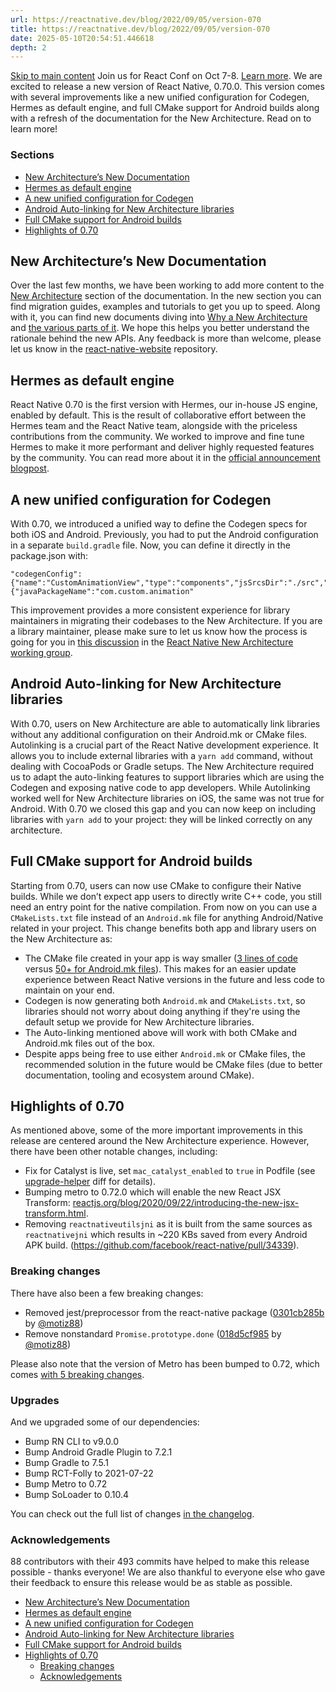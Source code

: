```yaml
---
url: https://reactnative.dev/blog/2022/09/05/version-070
title: https://reactnative.dev/blog/2022/09/05/version-070
date: 2025-05-10T20:54:51.446618
depth: 2
---
```


[Skip to main content](https://reactnative.dev/blog/2022/09/05/version-070#__docusaurus_skipToContent_fallback)
Join us for React Conf on Oct 7-8. [Learn more](https://conf.react.dev).
We are excited to release a new version of React Native, 0.70.0. This version comes with several improvements like a new unified configuration for Codegen, Hermes as default engine, and full CMake support for Android builds along with a refresh of the documentation for the New Architecture. Read on to learn more!
### Sections[​](https://reactnative.dev/blog/2022/09/05/version-070#sections "Direct link to Sections")
  * [New Architecture’s New Documentation](https://reactnative.dev/blog/2022/09/05/version-070#new-architectures-new-documentation)
  * [Hermes as default engine](https://reactnative.dev/blog/2022/09/05/version-070#hermes-as-default-engine)
  * [A new unified configuration for Codegen](https://reactnative.dev/blog/2022/09/05/version-070#a-new-unified-configuration-for-codegen)
  * [Android Auto-linking for New Architecture libraries](https://reactnative.dev/blog/2022/09/05/version-070#android-auto-linking-for-new-architecture-libraries)
  * [Full CMake support for Android builds](https://reactnative.dev/blog/2022/09/05/version-070#full-cmake-support-for-android-builds)
  * [Highlights of 0.70](https://reactnative.dev/blog/2022/09/05/version-070#highlights-of-070)


## New Architecture’s New Documentation[​](https://reactnative.dev/blog/2022/09/05/version-070#new-architectures-new-documentation "Direct link to New Architecture’s New Documentation")
Over the last few months, we have been working to add more content to the [New Architecture](https://reactnative.dev/architecture/landing-page) section of the documentation. In the new section you can find migration guides, examples and tutorials to get you up to speed.
Along with it, you can find new documents diving into [Why a New Architecture](https://reactnative.dev/docs/next/the-new-architecture/why) and [the various parts of it](https://reactnative.dev/docs/next/the-new-architecture/pillars). We hope this helps you better understand the rationale behind the new APIs.
Any feedback is more than welcome, please let us know in the [react-native-website](https://github.com/facebook/react-native-website) repository.
## Hermes as default engine[​](https://reactnative.dev/blog/2022/09/05/version-070#hermes-as-default-engine "Direct link to Hermes as default engine")
React Native 0.70 is the first version with Hermes, our in-house JS engine, enabled by default.
This is the result of collaborative effort between the Hermes team and the React Native team, alongside with the priceless contributions from the community. We worked to improve and fine tune Hermes to make it more performant and deliver highly requested features by the community.
You can read more about it in the [official announcement blogpost](https://reactnative.dev/blog/2022/07/08/hermes-as-the-default).
## A new unified configuration for Codegen[​](https://reactnative.dev/blog/2022/09/05/version-070#a-new-unified-configuration-for-codegen "Direct link to A new unified configuration for Codegen")
With 0.70, we introduced a unified way to define the Codegen specs for both iOS and Android. Previously, you had to put the Android configuration in a separate `build.gradle` file.
Now, you can define it directly in the package.json with:
```
"codegenConfig":{"name":"CustomAnimationView","type":"components","jsSrcsDir":"./src","android":{"javaPackageName":"com.custom.animation"
```

This improvement provides a more consistent experience for library maintainers in migrating their codebases to the New Architecture.
If you are a library maintainer, please make sure to let us know how the process is going for you in [this discussion](https://github.com/reactwg/react-native-new-architecture/discussions/6) in the [React Native New Architecture working group](https://github.com/reactwg/react-native-new-architecture).
## Android Auto-linking for New Architecture libraries[​](https://reactnative.dev/blog/2022/09/05/version-070#android-auto-linking-for-new-architecture-libraries "Direct link to Android Auto-linking for New Architecture libraries")
With 0.70, users on New Architecture are able to automatically link libraries without any additional configuration on their Android.mk or CMake files.
Autolinking is a crucial part of the React Native development experience. It allows you to include external libraries with a `yarn add` command, without dealing with CocoaPods or Gradle setups.
The New Architecture required us to adapt the auto-linking features to support libraries which are using the Codegen and exposing native code to app developers.
While Autolinking worked well for New Architecture libraries on iOS, the same was not true for Android. With 0.70 we closed this gap and you can now keep on including libraries with `yarn add` to your project: they will be linked correctly on any architecture.
## Full CMake support for Android builds[​](https://reactnative.dev/blog/2022/09/05/version-070#full-cmake-support-for-android-builds "Direct link to Full CMake support for Android builds")
Starting from 0.70, users can now use CMake to configure their Native builds. While we don’t expect app users to directly write C++ code, you still need an entry point for the native compilation.
From now on you can use a `CMakeLists.txt` file instead of an `Android.mk` file for anything Android/Native related in your project.
This change benefits both app and library users on the New Architecture as:
  * The CMake file created in your app is way smaller ([3 lines of code](https://github.com/facebook/react-native/blob/9923ac1b524ae959abdf50a28a3094198015f77e/packages/rn-tester/android/app/src/main/jni/CMakeLists.txt#L6-L11) versus [50+ for Android.mk files](https://github.com/facebook/react-native/blob/main/template/android/app/src/main/jni/Android.mk?rgh-link-date=2022-07-20T18%3A29%3A07Z)). This makes for an easier update experience between React Native versions in the future and less code to maintain on your end.
  * Codegen is now generating both `Android.mk` and `CMakeLists.txt`, so libraries should not worry about doing anything if they're using the default setup we provide for New Architecture libraries.
  * The Auto-linking mentioned above will work with both CMake and Android.mk files out of the box.
  * Despite apps being free to use either `Android.mk` or CMake files, the recommended solution in the future would be CMake files (due to better documentation, tooling and ecosystem around CMake).


## Highlights of 0.70[​](https://reactnative.dev/blog/2022/09/05/version-070#highlights-of-070 "Direct link to Highlights of 0.70")
As mentioned above, some of the more important improvements in this release are centered around the New Architecture experience. However, there have been other notable changes, including:
  * Fix for Catalyst is live, set `mac_catalyst_enabled` to `true` in Podfile (see [upgrade-helper](https://react-native-community.github.io/upgrade-helper/?from=0.69.1&to=0.70.0-rc.0) diff for details).
  * Bumping metro to 0.72.0 which will enable the new React JSX Transform: [reactjs.org/blog/2020/09/22/introducing-the-new-jsx-transform.html](https://reactjs.org/blog/2020/09/22/introducing-the-new-jsx-transform.html).
  * Removing `reactnativeutilsjni` as it is built from the same sources as `reactnativejni` which results in ~220 KBs saved from every Android APK build. (<https://github.com/facebook/react-native/pull/34339>).


### Breaking changes[​](https://reactnative.dev/blog/2022/09/05/version-070#breaking-changes "Direct link to Breaking changes")
There have also been a few breaking changes:
  * Removed jest/preprocessor from the react-native package ([0301cb285b](https://github.com/facebook/react-native/commit/0301cb285b2e85b48a397fe58d565196654d9754) by [@motiz88](https://github.com/motiz88))
  * Remove nonstandard `Promise.prototype.done` ([018d5cf985](https://github.com/facebook/react-native/commit/018d5cf985497273dd700b56168cf1cf64f498d5) by [@motiz88](https://github.com/motiz88))


Please also note that the version of Metro has been bumped to 0.72, which comes [with 5 breaking changes](https://github.com/facebook/metro/releases/tag/v0.72.0).
### Upgrades[​](https://reactnative.dev/blog/2022/09/05/version-070#upgrades "Direct link to Upgrades")
And we upgraded some of our dependencies:
  * Bump RN CLI to v9.0.0
  * Bump Android Gradle Plugin to 7.2.1
  * Bump Gradle to 7.5.1
  * Bump RCT-Folly to 2021-07-22
  * Bump Metro to 0.72
  * Bump SoLoader to 0.10.4


You can check out the full list of changes [in the changelog](https://github.com/facebook/react-native/blob/main/CHANGELOG.md).
### Acknowledgements[​](https://reactnative.dev/blog/2022/09/05/version-070#acknowledgements "Direct link to Acknowledgements")
88 contributors with their 493 commits have helped to make this release possible - thanks everyone! We are also thankful to everyone else who gave their feedback to ensure this release would be as stable as possible.
  * [New Architecture’s New Documentation](https://reactnative.dev/blog/2022/09/05/version-070#new-architectures-new-documentation)
  * [Hermes as default engine](https://reactnative.dev/blog/2022/09/05/version-070#hermes-as-default-engine)
  * [A new unified configuration for Codegen](https://reactnative.dev/blog/2022/09/05/version-070#a-new-unified-configuration-for-codegen)
  * [Android Auto-linking for New Architecture libraries](https://reactnative.dev/blog/2022/09/05/version-070#android-auto-linking-for-new-architecture-libraries)
  * [Full CMake support for Android builds](https://reactnative.dev/blog/2022/09/05/version-070#full-cmake-support-for-android-builds)
  * [Highlights of 0.70](https://reactnative.dev/blog/2022/09/05/version-070#highlights-of-070)
    * [Breaking changes](https://reactnative.dev/blog/2022/09/05/version-070#breaking-changes)
    * [Acknowledgements](https://reactnative.dev/blog/2022/09/05/version-070#acknowledgements)



